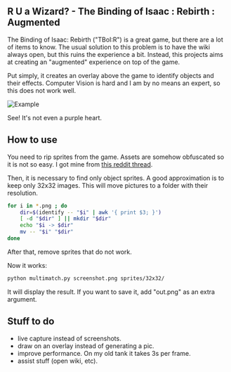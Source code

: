R U a Wizard? - The Binding of Isaac : Rebirth : Augmented
----------------------------------------------------------

The Binding of Isaac: Rebirth ("TBoI:R") is a great game, but there are a lot of
items to know. The usual solution to this problem is to have the wiki always
open, but this ruins the experience a bit. Instead, this projects aims at
creating an "augmented" experience on top of the game.

Put simply, it creates an overlay above the game to identify objects and their
effects. Computer Vision is hard and I am by no means an expert, so this does
not work well.

![Example](https://i.imgur.com/4m9LDsu.png)

See! It's not even a purple heart.

How to use
----------

You need to rip sprites from the game. Assets are somehow obfuscated so it is
not so easy. I got mine from [this reddit
thread](https://www.reddit.com/r/bindingofisaac/comments/2mbz6p/wiki_folks_the_sprites_were_ripped_out_of_the_a/).

Then, it is necessary to find only object sprites. A good approximation is to
keep only 32x32 images. This will move pictures to a folder with their
resolution.

``` bash
for i in *.png ; do
    dir=$(identify -- "$i" | awk '{ print $3; }')
    [ -d "$dir" ] || mkdir "$dir"
    echo "$i -> $dir"
    mv -- "$i" "$dir"
done
```

After that, remove sprites that do not work.

Now it works:

``` bash
python multimatch.py screenshot.png sprites/32x32/
```

It will display the result. If you want to save it, add "out.png" as an extra
argument.

Stuff to do
-----------

  - live capture instead of screenshots.
  - draw on an overlay instead of generating a pic.
  - improve performance. On my old tank it takes 3s per frame.
  - assist stuff (open wiki, etc).
